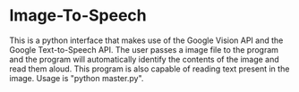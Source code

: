 # Image-To-Speech
This is a python interface that makes use of the Google Vision API and the Google Text-to-Speech API. The user passes a image file to the program and the program will automatically identify the contents of the image and read them aloud. This program is also capable of reading text present in the image. Usage is "python master.py".

